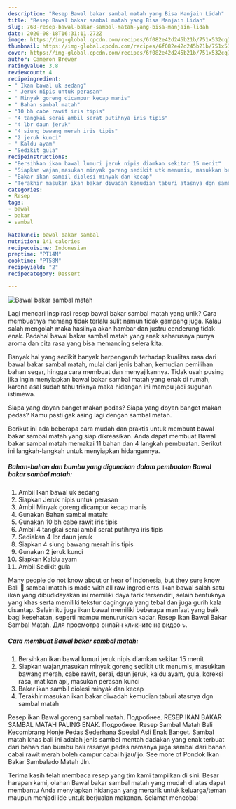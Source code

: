 ```yaml
---
description: "Resep Bawal bakar sambal matah yang Bisa Manjain Lidah"
title: "Resep Bawal bakar sambal matah yang Bisa Manjain Lidah"
slug: 768-resep-bawal-bakar-sambal-matah-yang-bisa-manjain-lidah
date: 2020-08-18T16:31:11.272Z
image: https://img-global.cpcdn.com/recipes/6f082e42d245b21b/751x532cq70/bawal-bakar-sambal-matah-foto-resep-utama.jpg
thumbnail: https://img-global.cpcdn.com/recipes/6f082e42d245b21b/751x532cq70/bawal-bakar-sambal-matah-foto-resep-utama.jpg
cover: https://img-global.cpcdn.com/recipes/6f082e42d245b21b/751x532cq70/bawal-bakar-sambal-matah-foto-resep-utama.jpg
author: Cameron Brewer
ratingvalue: 3.8
reviewcount: 4
recipeingredient:
- " Ikan bawal uk sedang"
- " Jeruk nipis untuk perasan"
- " Minyak goreng dicampur kecap manis"
- " Bahan sambal matah"
- "10 bh cabe rawit iris tipis"
- "4 tangkai serai ambil serat putihnya iris tipis"
- "4 lbr daun jeruk"
- "4 siung bawang merah iris tipis"
- "2 jeruk kunci"
- " Kaldu ayam"
- "Sedikit gula"
recipeinstructions:
- "Bersihkan ikan bawal lumuri jeruk nipis diamkan sekitar 15 menit"
- "Siapkan wajan,masukan minyak goreng sedikit utk menumis, masukkan bawang merah, cabe rawit, serai, daun jeruk, kaldu ayam, gula, koreksi rasa, matikan api, masukan perasan kunci"
- "Bakar ikan sambil diolesi minyak dan kecap"
- "Terakhir masukan ikan bakar diwadah kemudian taburi atasnya dgn sambal matah"
categories:
- Resep
tags:
- bawal
- bakar
- sambal

katakunci: bawal bakar sambal 
nutrition: 141 calories
recipecuisine: Indonesian
preptime: "PT14M"
cooktime: "PT58M"
recipeyield: "2"
recipecategory: Dessert

---
```



![Bawal bakar sambal matah](https://img-global.cpcdn.com/recipes/6f082e42d245b21b/751x532cq70/bawal-bakar-sambal-matah-foto-resep-utama.jpg)

Lagi mencari inspirasi resep bawal bakar sambal matah yang unik? Cara membuatnya memang tidak terlalu sulit namun tidak gampang juga. Kalau salah mengolah maka hasilnya akan hambar dan justru cenderung tidak enak. Padahal bawal bakar sambal matah yang enak seharusnya punya aroma dan cita rasa yang bisa memancing selera kita.

Banyak hal yang sedikit banyak berpengaruh terhadap kualitas rasa dari bawal bakar sambal matah, mulai dari jenis bahan, kemudian pemilihan bahan segar, hingga cara membuat dan menyajikannya. Tidak usah pusing jika ingin menyiapkan bawal bakar sambal matah yang enak di rumah, karena asal sudah tahu triknya maka hidangan ini mampu jadi suguhan istimewa.

Siapa yang doyan banget makan pedas? Siapa yang doyan banget makan pedas? Kamu pasti gak asing lagi dengan sambal matah.


Berikut ini ada beberapa cara mudah dan praktis untuk membuat bawal bakar sambal matah yang siap dikreasikan. Anda dapat membuat Bawal bakar sambal matah memakai 11 bahan dan 4 langkah pembuatan. Berikut ini langkah-langkah untuk menyiapkan hidangannya.

<!--inarticleads1-->

##### Bahan-bahan dan bumbu yang digunakan dalam pembuatan Bawal bakar sambal matah:

1. Ambil  Ikan bawal uk sedang
1. Siapkan  Jeruk nipis untuk perasan
1. Ambil  Minyak goreng dicampur kecap manis
1. Gunakan  Bahan sambal matah:
1. Gunakan 10 bh cabe rawit iris tipis
1. Ambil 4 tangkai serai ambil serat putihnya iris tipis
1. Sediakan 4 lbr daun jeruk
1. Siapkan 4 siung bawang merah iris tipis
1. Gunakan 2 jeruk kunci
1. Siapkan  Kaldu ayam
1. Ambil Sedikit gula


Many people do not know about or hear of Indonesia, but they sure know Bali 🙂 sambal matah is made with all raw ingredients. Ikan bawal salah satu ikan yang dibudidayakan ini memiliki daya tarik tersendiri, selain bentuknya yang khas serta memiliki tekstur dagingnya yang tebal dan juga gurih kala disantap. Selain itu juga ikan bawal memiliki beberapa manfaat yang baik bagi kesehatan, seperti mampu menurunkan kadar. Resep Ikan Bawal Bakar Sambal Matah. Для просмотра онлайн кликните на видео ⤵. 

<!--inarticleads2-->

##### Cara membuat Bawal bakar sambal matah:

1. Bersihkan ikan bawal lumuri jeruk nipis diamkan sekitar 15 menit
1. Siapkan wajan,masukan minyak goreng sedikit utk menumis, masukkan bawang merah, cabe rawit, serai, daun jeruk, kaldu ayam, gula, koreksi rasa, matikan api, masukan perasan kunci
1. Bakar ikan sambil diolesi minyak dan kecap
1. Terakhir masukan ikan bakar diwadah kemudian taburi atasnya dgn sambal matah


Resep ikan Bawal goreng sambal matah. Подробнее. RESEP IKAN BAKAR SAMBAL MATAH PALING ENAK. Подробнее. Resep Sambal Matah Bali Kecombrang Honje Pedas Sederhana Spesial Asli Enak Banget. Sambal matah khas bali ini adalah jenis sambel mentah dadakan yang enak terbuat dari bahan dan bumbu bali rasanya pedas namanya juga sambal dari bahan cabai rawit merah boleh campur cabai hijau/ijo. See more of Pondok Ikan Bakar Sambalado Matah Jln. 

Terima kasih telah membaca resep yang tim kami tampilkan di sini. Besar harapan kami, olahan Bawal bakar sambal matah yang mudah di atas dapat membantu Anda menyiapkan hidangan yang menarik untuk keluarga/teman maupun menjadi ide untuk berjualan makanan. Selamat mencoba!
